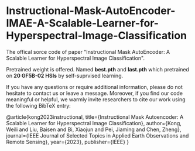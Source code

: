 # Instructional-Mask-AutoEncoder-IMAE-A-Scalable-Learner-for-Hyperspectral-Image-Classification


The offical sorce code of paper "Instructional Mask AutoEncoder: A Scalable Learner for Hyperspectral Image Classification". 


Pretrained weight is offered. Named **best.pth** and **last.pth** which pretrained on **20 GF5B-02 HSIs** by self-suprvised learning.

If you have any questions or require additional information, please do not hesitate to contact us or leave a message. 
Moreover, if you find our code meaningful or helpful, we warmly invite researchers to cite our work using the following BibTeX entry:

@article{kong2023instructional,
  title={Instructional Mask Autoencoder: A Scalable Learner for Hyperspectral Image Classification},
  author={Kong, Weili and Liu, Baisen and Bi, Xiaojun and Pei, Jiaming and Chen, Zheng},
  journal={IEEE Journal of Selected Topics in Applied Earth Observations and Remote Sensing},
  year={2023},
  publisher={IEEE}
}


